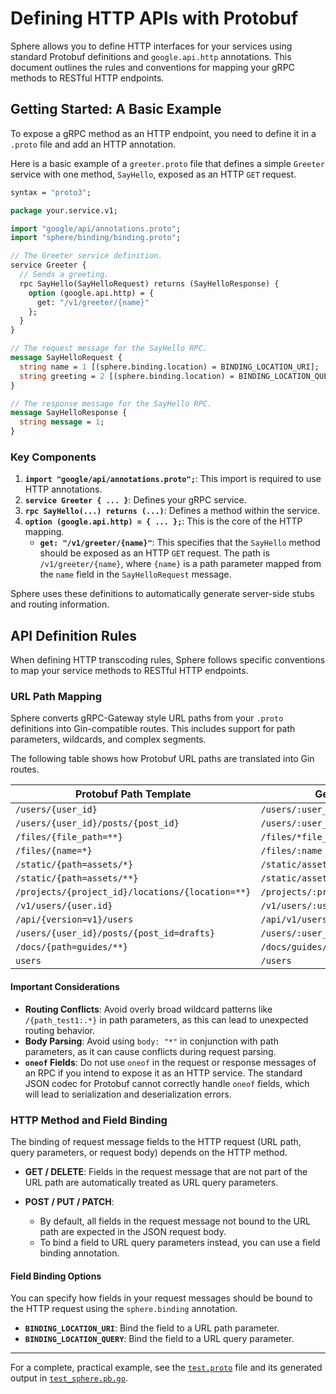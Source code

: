 # Defining HTTP APIs with Protobuf

Sphere allows you to define HTTP interfaces for your services using standard Protobuf definitions and `google.api.http`
annotations. This document outlines the rules and conventions for mapping your gRPC methods to RESTful HTTP endpoints.

## Getting Started: A Basic Example

To expose a gRPC method as an HTTP endpoint, you need to define it in a `.proto` file and add an HTTP annotation.

Here is a basic example of a `greeter.proto` file that defines a simple `Greeter` service with one method, `SayHello`,
exposed as an HTTP `GET` request.

```protobuf
syntax = "proto3";

package your.service.v1;

import "google/api/annotations.proto";
import "sphere/binding/binding.proto";

// The Greeter service definition.
service Greeter {
  // Sends a greeting.
  rpc SayHello(SayHelloRequest) returns (SayHelloResponse) {
    option (google.api.http) = {
      get: "/v1/greeter/{name}"
    };
  }
}

// The request message for the SayHello RPC.
message SayHelloRequest {
  string name = 1 [(sphere.binding.location) = BINDING_LOCATION_URI];
  string greeting = 2 [(sphere.binding.location) = BINDING_LOCATION_QUERY];
}

// The response message for the SayHello RPC.
message SayHelloResponse {
  string message = 1;
}
```

### Key Components

1. **`import "google/api/annotations.proto";`**: This import is required to use HTTP annotations.
2. **`service Greeter { ... }`**: Defines your gRPC service.
3. **`rpc SayHello(...) returns (...)`**: Defines a method within the service.
4. **`option (google.api.http) = { ... };`**: This is the core of the HTTP mapping.
    * **`get: "/v1/greeter/{name}"`**: This specifies that the `SayHello` method should be exposed as an HTTP `GET`
      request. The path is `/v1/greeter/{name}`, where `{name}` is a path parameter mapped from the `name` field in the
      `SayHelloRequest` message.

Sphere uses these definitions to automatically generate server-side stubs and routing information.

## API Definition Rules

When defining HTTP transcoding rules, Sphere follows specific conventions to map your service methods to RESTful HTTP
endpoints.

### URL Path Mapping

Sphere converts gRPC-Gateway style URL paths from your `.proto` definitions into Gin-compatible routes. This includes support for path parameters, wildcards, and complex segments.

The following table shows how Protobuf URL paths are translated into Gin routes.

| Protobuf Path Template                           | Generated Gin Route                         |
|--------------------------------------------------|---------------------------------------------|
| `/users/{user_id}`                               | `/users/:user_id`                           |
| `/users/{user_id}/posts/{post_id}`               | `/users/:user_id/posts/:post_id`            |
| `/files/{file_path=**}`                          | `/files/*file_path`                         |
| `/files/{name=*}`                                | `/files/:name`                              |
| `/static/{path=assets/*}`                        | `/static/assets/:path`                      |
| `/static/{path=assets/**}`                       | `/static/assets/*path`                      |
| `/projects/{project_id}/locations/{location=**}` | `/projects/:project_id/locations/*location` |
| `/v1/users/{user.id}`                            | `/v1/users/:user_id`                        |
| `/api/{version=v1}/users`                        | `/api/v1/users`                             |
| `/users/{user_id}/posts/{post_id=drafts}`        | `/users/:user_id/posts/drafts`              |
| `/docs/{path=guides/**}`                         | `/docs/guides/*path`                        |
| `users`                                          | `/users`                                    |

#### Important Considerations

* **Routing Conflicts**: Avoid overly broad wildcard patterns like `/{path_test1:.*}` in path parameters, as this can
  lead to unexpected routing behavior.
* **Body Parsing**: Avoid using `body: "*"` in conjunction with path parameters, as it can cause conflicts during
  request parsing.
* **`oneof` Fields**: Do not use `oneof` in the request or response messages of an RPC if you intend to expose it as an HTTP service. The standard JSON codec for Protobuf cannot correctly handle `oneof` fields, which will lead to serialization and deserialization errors.

### HTTP Method and Field Binding

The binding of request message fields to the HTTP request (URL path, query parameters, or request body) depends on the
HTTP method.

* **GET / DELETE**: Fields in the request message that are not part of the URL path are automatically treated as URL
  query parameters.

* **POST / PUT / PATCH**:
    * By default, all fields in the request message not bound to the URL path are expected in the JSON request body.
    * To bind a field to URL query parameters instead, you can use a field binding annotation.

#### Field Binding Options

You can specify how fields in your request messages should be bound to the HTTP request using the `sphere.binding` annotation.
* **`BINDING_LOCATION_URI`**: Bind the field to a URL path parameter.
* **`BINDING_LOCATION_QUERY`**: Bind the field to a URL query parameter.

---

For a complete, practical example, see the [`test.proto`](../layout/proto/shared/v1/test.proto) file and its generated output in [`test_sphere.pb.go`](../layout/api/shared/v1/test_sphere.pb.go).